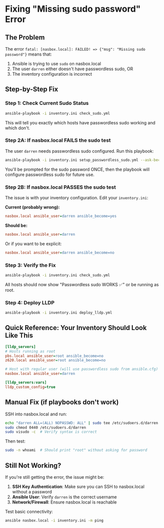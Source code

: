 # Fixing "Missing sudo password" Error

## The Problem
The error `fatal: [nasbox.local]: FAILED! => {"msg": "Missing sudo password"}` means that:
1. Ansible is trying to use `sudo` on nasbox.local
2. The user `darren` either doesn't have passwordless sudo, OR
3. The inventory configuration is incorrect

## Step-by-Step Fix

### Step 1: Check Current Sudo Status
```bash
ansible-playbook -i inventory.ini check_sudo.yml
```

This will tell you exactly which hosts have passwordless sudo working and which don't.

### Step 2A: If nasbox.local FAILS the sudo test

The user `darren` needs passwordless sudo configured. Run this playbook:

```bash
ansible-playbook -i inventory.ini setup_passwordless_sudo.yml --ask-become-pass --limit nasbox.local
```

You'll be prompted for the sudo password ONCE, then the playbook will configure passwordless sudo for future use.

### Step 2B: If nasbox.local PASSES the sudo test

The issue is with your inventory configuration. Edit your `inventory.ini`:

**Current (probably wrong):**
```ini
nasbox.local ansible_user=darren ansible_become=yes
```

**Should be:**
```ini
nasbox.local ansible_user=darren
```

Or if you want to be explicit:
```ini
nasbox.local ansible_user=darren ansible_become=no
```

### Step 3: Verify the Fix
```bash
ansible-playbook -i inventory.ini check_sudo.yml
```

All hosts should now show "Passwordless sudo WORKS ✅" or be running as root.

### Step 4: Deploy LLDP
```bash
ansible-playbook -i inventory.ini deploy_lldp.yml
```

## Quick Reference: Your Inventory Should Look Like This

```ini
[lldp_servers]
# Hosts running as root
pbs.local ansible_user=root ansible_become=no
z620.local ansible_user=root ansible_become=no

# Host with regular user (will use passwordless sudo from ansible.cfg)
nasbox.local ansible_user=darren

[lldp_servers:vars]
lldp_custom_config=true
```

## Manual Fix (if playbooks don't work)

SSH into nasbox.local and run:
```bash
echo "darren ALL=(ALL) NOPASSWD: ALL" | sudo tee /etc/sudoers.d/darren
sudo chmod 0440 /etc/sudoers.d/darren
sudo visudo -c  # Verify syntax is correct
```

Then test:
```bash
sudo -n whoami  # Should print "root" without asking for password
```

## Still Not Working?

If you're still getting the error, the issue might be:

1. **SSH Key Authentication**: Make sure you can SSH to nasbox.local without a password
2. **Ansible User**: Verify `darren` is the correct username
3. **Network/Firewall**: Ensure nasbox.local is reachable

Test basic connectivity:
```bash
ansible nasbox.local -i inventory.ini -m ping
```
